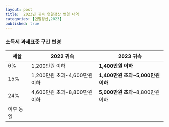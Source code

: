 ```yaml
---
layout: post
title:  2023년 귀속 연말정산 변경 내역
categories: [연말정산,2023]
published: true
---
```


### 소득세 과세표준 구간 변경

|세율|2022 귀속|2023 귀속|
|---|---------|---------|
|6%|1,200만원 이하|**1,400만원 이하**|
|15%|1,200만원 초과~4,600만원 이하|**1,400만원 초과~5,000만원 이하**|
|24%|4,600만원 초과~8,800만원 이하|**5,000만원 초과**~8,800만원 이하|
|이후 동일|



